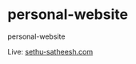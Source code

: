 # personal-website
personal-website

Live: [sethu-satheesh.com](https://whxitte.github.io/sethu-satheesh/)
